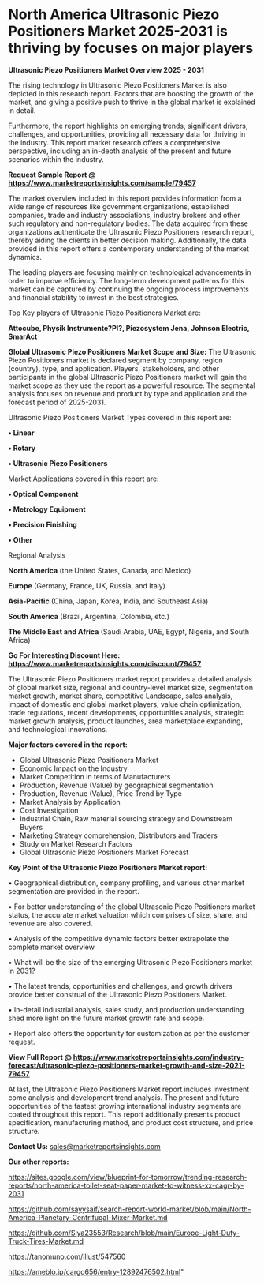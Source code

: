 # North America Ultrasonic Piezo Positioners Market 2025-2031 is thriving by focuses on major players

<Strong> Ultrasonic Piezo Positioners Market Overview 2025 - 2031</strong>

The rising technology in Ultrasonic Piezo Positioners Market is also depicted in this research report. Factors that are boosting the growth of the market, and giving a positive push to thrive in the global market is explained in detail.

Furthermore, the report highlights on emerging trends, significant drivers, challenges, and opportunities, providing all necessary data for thriving in the industry. This report market research offers a comprehensive perspective, including an in-depth analysis of the present and future scenarios within the industry.

<strong>Request Sample Report @ <a href=https://www.marketreportsinsights.com/sample/79457>https://www.marketreportsinsights.com/sample/79457</a></strong>

The market overview included in this report provides information from a wide range of resources like government organizations, established companies, trade and industry associations, industry brokers and other such regulatory and non-regulatory bodies. The data acquired from these organizations authenticate the Ultrasonic Piezo Positioners research report, thereby aiding the clients in better decision making. Additionally, the data provided in this report offers a contemporary understanding of the market dynamics.

The leading players are focusing mainly on technological advancements in order to improve efficiency. The long-term development patterns for this market can be captured by continuing the ongoing process improvements and financial stability to invest in the best strategies.

Top Key players of Ultrasonic Piezo Positioners Market are:

<strong>Attocube, Physik Instrumente?PI?, Piezosystem Jena, Johnson Electric, SmarAct</strong>

<strong><b>Global Ultrasonic Piezo Positioners Market Scope and Size:</b></strong>
The Ultrasonic Piezo Positioners market is declared segment by company, region (country), type, and application. Players, stakeholders, and other participants in the global Ultrasonic Piezo Positioners market will gain the market scope as they use the report as a powerful resource. The segmental analysis focuses on revenue and product by type and application and the forecast period of 2025-2031.

Ultrasonic Piezo Positioners Market Types covered in this report are:

<strong>• Linear

• Rotary

• Ultrasonic Piezo Positioners</strong>

Market Applications covered in this report are:

<strong>• Optical Component

• Metrology Equipment

• Precision Finishing

• Other</strong> 

Regional Analysis

<strong>North America</strong> (the United States, Canada, and Mexico)

<strong>Europe</strong> (Germany, France, UK, Russia, and Italy)

<strong>Asia-Pacific</strong> (China, Japan, Korea, India, and Southeast Asia)

<strong>South America</strong> (Brazil, Argentina, Colombia, etc.)

<strong>The Middle East and Africa</strong> (Saudi Arabia, UAE, Egypt, Nigeria, and South Africa)

<strong>Go For Interesting Discount Here: <a href=https://www.marketreportsinsights.com/discount/79457>https://www.marketreportsinsights.com/discount/79457</a></strong>

The Ultrasonic Piezo Positioners market report provides a detailed analysis of global market size, regional and country-level market size, segmentation market growth, market share, competitive Landscape, sales analysis, impact of domestic and global market players, value chain optimization, trade regulations, recent developments, opportunities analysis, strategic market growth analysis, product launches, area marketplace expanding, and technological innovations.

<strong><b>Major factors covered in the report:</b></strong>
<ul>
  <li>Global Ultrasonic Piezo Positioners Market </li>
  <li>Economic Impact on the Industry</li>
  <li>Market Competition in terms of Manufacturers</li>
  <li>Production, Revenue (Value) by geographical segmentation</li>
  <li>Production, Revenue (Value), Price Trend by Type</li>
  <li>Market Analysis by Application</li>
  <li>Cost Investigation</li>
  <li>Industrial Chain, Raw material sourcing strategy and Downstream Buyers</li>
  <li>Marketing Strategy comprehension, Distributors and Traders</li>
  <li>Study on Market Research Factors</li>
  <li>Global Ultrasonic Piezo Positioners Market Forecast</li>
</ul>

<strong><b>Key Point of the Ultrasonic Piezo Positioners Market report:</b></strong>

• Geographical distribution, company profiling, and various other market segmentation are provided in the report.

• For better understanding of the global Ultrasonic Piezo Positioners market status, the accurate market valuation which comprises of size, share, and revenue are also covered.

• Analysis of the competitive dynamic factors better extrapolate the complete market overview

• What will be the size of the emerging Ultrasonic Piezo Positioners market in 2031?

• The latest trends, opportunities and challenges, and growth drivers provide better construal of the Ultrasonic Piezo Positioners Market.

• In-detail industrial analysis, sales study, and production understanding shed more light on the future market growth rate and scope.

• Report also offers the opportunity for customization as per the customer request.

<strong><b>View Full Report @ <a href=https://www.marketreportsinsights.com/industry-forecast/ultrasonic-piezo-positioners-market-growth-and-size-2021-79457>https://www.marketreportsinsights.com/industry-forecast/ultrasonic-piezo-positioners-market-growth-and-size-2021-79457</a></b></strong>


At last, the Ultrasonic Piezo Positioners Market report includes investment come analysis and development trend analysis. The present and future opportunities of the fastest growing international industry segments are coated throughout this report. This report additionally presents product specification, manufacturing method, and product cost structure, and price structure.

<strong>Contact Us:</strong>
sales@marketreportsinsights.com

<strong>Our other reports:</strong>

<a href=https://sites.google.com/view/blueprint-for-tomorrow/trending-research-reports/north-america-toilet-seat-paper-market-to-witness-xx-cagr-by-2031>https://sites.google.com/view/blueprint-for-tomorrow/trending-research-reports/north-america-toilet-seat-paper-market-to-witness-xx-cagr-by-2031</a>

<a href=https://github.com/sayysaif/search-report-world-market/blob/main/North-America-Planetary-Centrifugal-Mixer-Market.md>https://github.com/sayysaif/search-report-world-market/blob/main/North-America-Planetary-Centrifugal-Mixer-Market.md</a>

<a href=https://github.com/Siya23553/Research/blob/main/Europe-Light-Duty-Truck-Tires-Market.md>https://github.com/Siya23553/Research/blob/main/Europe-Light-Duty-Truck-Tires-Market.md</a>

<a href=https://tanomuno.com/illust/547560>https://tanomuno.com/illust/547560</a>

<a href=https://ameblo.jp/cargo656/entry-12892476502.html>https://ameblo.jp/cargo656/entry-12892476502.html</a>"

